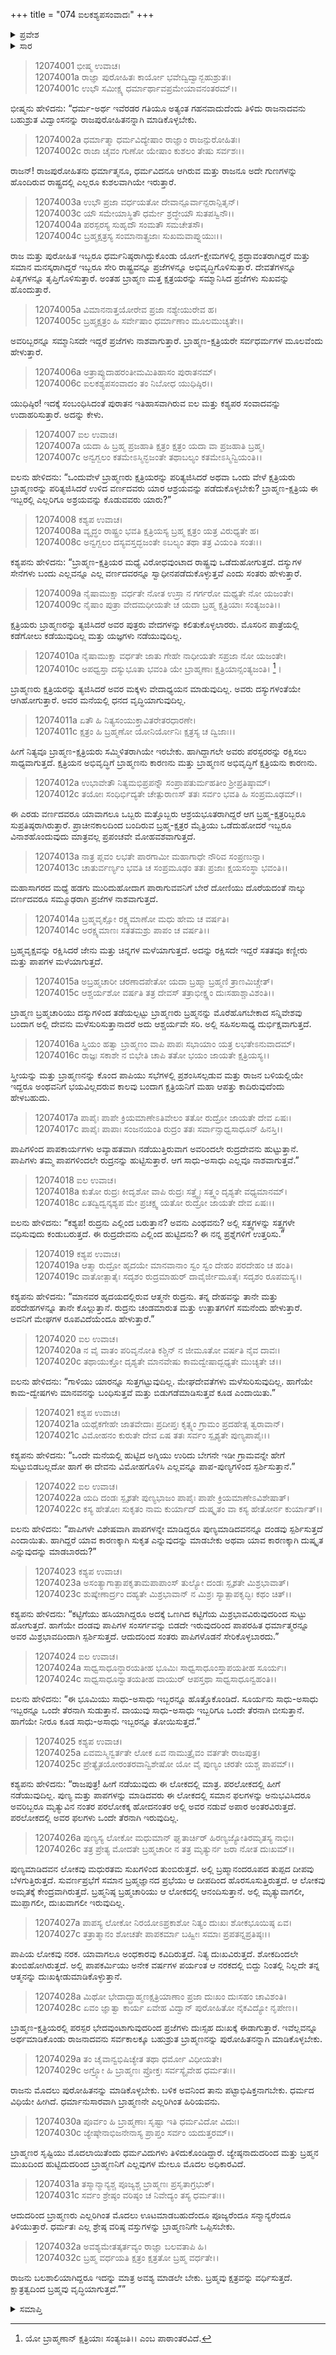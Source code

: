 +++
title = "074 ಐಲಕಶ್ಯಪಸಂವಾದಃ"
+++

<details><summary>ಪ್ರವೇಶ</summary>


।।   ಓಂ ಓಂ ನಮೋ ನಾರಾಯಣಾಯ।।   ಶ್ರೀ ವೇದವ್ಯಾಸಾಯ ನಮಃ ।।

ಶ್ರೀ ಕೃಷ್ಣದ್ವೈಪಾಯನ ವೇದವ್ಯಾಸ ವಿರಚಿತ  

**ಶ್ರೀ ಮಹಾಭಾರತ**

**ಶಾಂತಿ ಪರ್ವ**

**ರಾಜಧರ್ಮ ಪರ್ವ**

**ಅಧ್ಯಾಯ 74**

</details>

<details><summary>ಸಾರ</summary>

ಬ್ರಾಹ್ಮಣ-ಕ್ಷತ್ರಿಯರ ಸಂಬಂಧದ ಕುರಿತು ಐಲ-ಕಶ್ಯಪ ಸಂವಾದ (1-32).


</details>



> 12074001 ಭೀಷ್ಮ ಉವಾಚ।  
12074001a ರಾಜ್ಞಾ ಪುರೋಹಿತಃ ಕಾರ್ಯೋ ಭವೇದ್ವಿದ್ವಾನ್ಬಹುಶ್ರುತಃ।  
12074001c ಉಭೌ ಸಮೀಕ್ಷ್ಯ ಧರ್ಮಾರ್ಥಾವಪ್ರಮೇಯಾವನಂತರಮ್।।

ಭೀಷ್ಮನು ಹೇಳಿದನು: “ಧರ್ಮ-ಅರ್ಥ ಇವೆರಡರ ಗತಿಯೂ ಅತ್ಯಂತ ಗಹನವಾದುದೆಂದು ತಿಳಿದು ರಾಜನಾದವನು ಬಹುಶ್ರುತ ವಿದ್ವಾಂಸನನ್ನು ರಾಜಪುರೋಹಿತನನ್ನಾಗಿ ಮಾಡಿಕೊಳ್ಳಬೇಕು.

> 12074002a ಧರ್ಮಾತ್ಮಾ ಧರ್ಮವಿದ್ಯೇಷಾಂ ರಾಜ್ಞಾಂ ರಾಜನ್ಪುರೋಹಿತಃ।  
12074002c ರಾಜಾ ಚೈವಂ ಗುಣೋ ಯೇಷಾಂ ಕುಶಲಂ ತೇಷು ಸರ್ವಶಃ।।

ರಾಜನ್! ರಾಜಪುರೋಹಿತನು ಧರ್ಮಾತ್ಮನೂ, ಧರ್ಮವಿದನೂ ಆಗಿರುವ ಮತ್ತು ರಾಜನೂ ಅದೇ ಗುಣಗಳನ್ನು ಹೊಂದಿರುವ ರಾಷ್ಟ್ರದಲ್ಲಿ ಎಲ್ಲರೂ ಕುಶಲವಾಗಿಯೇ ಇರುತ್ತಾರೆ.

> 12074003a ಉಭೌ ಪ್ರಜಾ ವರ್ಧಯತೋ ದೇವಾನ್ಪೂರ್ವಾನ್ಪರಾನ್ಪಿತೃನ್।  
12074003c ಯೌ ಸಮೇಯಾಸ್ಥಿತೌ ಧರ್ಮೇ ಶ್ರದ್ಧೇಯೌ ಸುತಪಸ್ವಿನೌ।।  
12074004a ಪರಸ್ಪರಸ್ಯ ಸುಹೃದೌ ಸಂಮತೌ ಸಮಚೇತಸೌ।  
12074004c ಬ್ರಹ್ಮಕ್ಷತ್ರಸ್ಯ ಸಂಮಾನಾತ್ಪ್ರಜಾಃ ಸುಖಮವಾಪ್ನುಯುಃ।।

ರಾಜ ಮತ್ತು ಪುರೋಹಿತ ಇಬ್ಬರೂ ಧರ್ಮನಿಷ್ಠರಾಗಿದ್ದುಕೊಂಡು ಯೋಗ-ಕ್ಷೇಮಗಳಲ್ಲಿ ಶ್ರದ್ಧಾವಂತರಾಗಿದ್ದರೆ ಮತ್ತು ಸಮಾನ ಮನಸ್ಕರಾಗಿದ್ದರೆ ಇಬ್ಬರೂ ಸೇರಿ ರಾಷ್ಟ್ರವನ್ನೂ ಪ್ರಜೆಗಳನ್ನೂ ಅಭಿವೃದ್ಧಿಗೊಳಿಸುತ್ತಾರೆ. ದೇವತೆಗಳನ್ನೂ ಪಿತೃಗಳನ್ನೂ ತೃಪ್ತಿಗೊಳಿಸುತ್ತಾರೆ. ಅಂತಹ ಬ್ರಾಹ್ಮಣ ಮತ್ತ ಕ್ಷತ್ರಯರನ್ನು ಸಮ್ಮಾನಿಸಿದ ಪ್ರಜೆಗಳು ಸುಖವನ್ನು ಹೊಂದುತ್ತಾರೆ.

> 12074005a ವಿಮಾನನಾತ್ತಯೋರೇವ ಪ್ರಜಾ ನಶ್ಯೇಯುರೇವ ಹ।  
12074005c ಬ್ರಹ್ಮಕ್ಷತ್ರಂ ಹಿ ಸರ್ವೇಷಾಂ ಧರ್ಮಾಣಾಂ ಮೂಲಮುಚ್ಯತೇ।।

ಅವರಿಬ್ಬರನ್ನೂ ಸಮ್ಮಾನಿಸದೇ ಇದ್ದರೆ ಪ್ರಜೆಗಳು ನಾಶವಾಗುತ್ತಾರೆ. ಬ್ರಾಹ್ಮಣ-ಕ್ಷತ್ರಿಯರೇ ಸರ್ವಧರ್ಮಗಳ ಮೂಲವೆಂದು ಹೇಳುತ್ತಾರೆ.

> 12074006a ಅತ್ರಾಪ್ಯುದಾಹರಂತೀಮಮಿತಿಹಾಸಂ ಪುರಾತನಮ್।  
12074006c ಐಲಕಶ್ಯಪಸಂವಾದಂ ತಂ ನಿಬೋಧ ಯುಧಿಷ್ಠಿರ।।

ಯುಧಿಷ್ಠಿರ! ಇದಕ್ಕೆ ಸಂಬಂಧಿಸಿದಂತೆ ಪುರಾತನ ಇತಿಹಾಸವಾಗಿರುವ ಐಲ ಮತ್ತು ಕಶ್ಯಪರ ಸಂವಾದವನ್ನು ಉದಾಹರಿಸುತ್ತಾರೆ. ಅದನ್ನು ಕೇಳು.

> 12074007 ಐಲ ಉವಾಚ।  
12074007a ಯದಾ ಹಿ ಬ್ರಹ್ಮ ಪ್ರಜಹಾತಿ ಕ್ಷತ್ರಂ
       ಕ್ಷತ್ರಂ ಯದಾ ವಾ ಪ್ರಜಹಾತಿ ಬ್ರಹ್ಮ।  
> 12074007c ಅನ್ವಗ್ಬಲಂ ಕತಮೇಽಸ್ಮಿನ್ಭಜಂತೇ
       ತಥಾಬಲ್ಯಂ ಕತಮೇಽಸ್ಮಿನ್ವಿಯಂತಿ।।  

ಐಲನು ಹೇಳಿದನು: “ಒಂದುವೇಳೆ ಬ್ರಾಹ್ಮಣರು ಕ್ಷತ್ರಿಯರನ್ನು ಪರಿತ್ಯಜಿಸಿದರೆ ಅಥವಾ ಒಂದು ವೇಳೆ ಕ್ಷತ್ರಿಯರು ಬ್ರಾಹ್ಮಣರನ್ನು ಪರಿತ್ಯಜಿಸಿದರೆ ಉಳಿದ ವರ್ಣದವರು ಯಾರ ಆಶ್ರಯವನ್ನು ಪಡೆದುಕೊಳ್ಳಬೇಕು? ಬ್ರಾಹ್ಮಣ-ಕ್ಷತ್ರಿಯ ಈ ಇಬ್ಬರಲ್ಲಿ ಎಲ್ಲರಿಗೂ ಅಶ್ರಯವನ್ನು ಕೊಡುವವರು ಯಾರು?”

> 12074008 ಕಶ್ಯಪ ಉವಾಚ।  
12074008a ವ್ಯೃದ್ಧಂ ರಾಷ್ಟ್ರಂ ಭವತಿ ಕ್ಷತ್ರಿಯಸ್ಯ
       ಬ್ರಹ್ಮ ಕ್ಷತ್ರಂ ಯತ್ರ ವಿರುಧ್ಯತೇ ಹ।  
> 12074008c ಅನ್ವಗ್ಬಲಂ ದಸ್ಯವಸ್ತದ್ಭಜಂತೇ
       ಽಬಲ್ಯಂ ತಥಾ ತತ್ರ ವಿಯಂತಿ ಸಂತಃ।।  

ಕಶ್ಯಪನು ಹೇಳಿದನು: “ಬ್ರಾಹ್ಮಣ-ಕ್ಷತ್ರಿಯರ ಮಧ್ಯೆ ವಿರೋಧವುಂಟಾದ ರಾಷ್ಟ್ರವು ಒಡೆದುಹೋಗುತ್ತದೆ. ದಸ್ಯುಗಳ ಸೇನೆಗಳು ಬಂದು ಎಲ್ಲವನ್ನೂ ಎಲ್ಲ ವರ್ಣದವರನ್ನೂ ಸ್ವಾಧೀನಪಡೆದುಕೊಳ್ಳುತ್ತವೆ ಎಂದು ಸಂತರು ಹೇಳುತ್ತಾರೆ.

> 12074009a ನೈಷಾಮುಕ್ಷಾ ವರ್ಧತೇ ನೋತ ಉಸ್ರಾ
       ನ ಗರ್ಗರೋ ಮಥ್ಯತೇ ನೋ ಯಜಂತೇ।  
> 12074009c ನೈಷಾಂ ಪುತ್ರಾ ವೇದಮಧೀಯತೇ ಚ
       ಯದಾ ಬ್ರಹ್ಮ ಕ್ಷತ್ರಿಯಾಃ ಸಂತ್ಯಜಂತಿ।।  

ಕ್ಷತ್ರಿಯರು ಬ್ರಾಹ್ಮಣರನ್ನು ತ್ಯಜಿಸಿದರೆ ಅವರ ಪುತ್ರರು ವೇದಗಳನ್ನು ಕಲಿತುಕೊಳ್ಳಲಾರರು. ಮೊಸರಿನ ಪಾತ್ರೆಯಲ್ಲಿ ಕಡೆಗೋಲು ಕಡೆಯುವುದಿಲ್ಲ ಮತ್ತು ಯಜ್ಞಗಳು ನಡೆಯುವುದಿಲ್ಲ.

> 12074010a ನೈಷಾಮುಕ್ಷಾ ವರ್ಧತೇ ಜಾತು ಗೇಹೇ
       ನಾಧೀಯತೇ ಸಪ್ರಜಾ ನೋ ಯಜಂತೇ।  
> 12074010c ಅಪಧ್ವಸ್ತಾ ದಸ್ಯುಭೂತಾ ಭವಂತಿ
       ಯೇ ಬ್ರಾಹ್ಮಣಾಃ ಕ್ಷತ್ರಿಯಾನ್ಸಂತ್ಯಜಂತಿ। [^1]।  

ಬ್ರಾಹ್ಮಣರು ಕ್ಷತ್ರಿಯರನ್ನು ತ್ಯಜಿಸಿದರೆ ಅವರ ಮಕ್ಕಳು ವೇದಾಧ್ಯಯನ ಮಾಡುವುದಿಲ್ಲ. ಅವರು ದಸ್ಯುಗಳಂತೆಯೇ ಆಗಿಹೋಗುತ್ತಾರೆ. ಅವರ ಮನೆಯಲ್ಲಿ ಧನದ ವೃದ್ಧಿಯಾಗುವುದಿಲ್ಲ.

> 12074011a ಏತೌ ಹಿ ನಿತ್ಯಸಂಯುಕ್ತಾವಿತರೇತರಧಾರಣೇ।  
12074011c ಕ್ಷತ್ರಂ ಹಿ ಬ್ರಹ್ಮಣೋ ಯೋನಿರ್ಯೋನಿಃ ಕ್ಷತ್ರಸ್ಯ ಚ ದ್ವಿಜಾಃ।।

ಹೀಗೆ ನಿತ್ಯವೂ ಬ್ರಾಹ್ಮಣ-ಕ್ಷತ್ರಿಯರು ಸಮ್ಮಿಳಿತರಾಗಿಯೇ ಇರಬೇಕು. ಹಾಗಿದ್ದಾಗಲೇ ಅವರು ಪರಸ್ಪರರನ್ನು ರಕ್ಷಿಸಲು ಸಾಧ್ಯವಾಗುತ್ತದೆ. ಕ್ಷತ್ರಿಯನ ಅಭಿವೃದ್ಧಿಗೆ ಬ್ರಾಹ್ಮಣನು ಕಾರಣನು ಮತ್ತು ಬ್ರಾಹ್ಮಣನ ಅಭಿವೃದ್ಧಿಗೆ ಕ್ಷತ್ರಿಯನು ಕಾರಣನು.

> 12074012a ಉಭಾವೇತೌ ನಿತ್ಯಮಭಿಪ್ರಪನ್ನೌ
       ಸಂಪ್ರಾಪತುರ್ಮಹತೀಂ ಶ್ರೀಪ್ರತಿಷ್ಠಾಮ್।  
> 12074012c ತಯೋಃ ಸಂಧಿರ್ಭಿದ್ಯತೇ ಚೇತ್ಪುರಾಣಸ್
       ತತಃ ಸರ್ವಂ ಭವತಿ ಹಿ ಸಂಪ್ರಮೂಢಮ್।।  

ಈ ಎರಡು ವರ್ಣದವರೂ ಯಾವಾಗಲೂ ಒಬ್ಬರು ಮತ್ತೊಬ್ಬರು ಆಶ್ರಯಭೂತರಾಗಿದ್ದರೆ ಆಗ ಬ್ರಹ್ಮ-ಕ್ಷತ್ರರಿಬ್ಬರೂ ಸುಪ್ರತಿಷ್ಠರಾಗಿರುತ್ತಾರೆ. ಪ್ರಾಚೀನಕಾಲದಿಂದ ಬಂದಿರುವ ಬ್ರಹ್ಮ-ಕ್ಷತ್ರರ ಮೈತ್ರಿಯು ಒಡೆದುಹೋದರೆ ಇಬ್ಬರೂ ವಿನಾಶಹೊಂದುವುದು ಮಾತ್ರವಲ್ಲ ಪ್ರಪಂಚವೇ ಮೋಹವಶವಾಗುತ್ತದೆ.

> 12074013a ನಾತ್ರ ಪ್ಲವಂ ಲಭತೇ ಪಾರಗಾಮೀ
       ಮಹಾಗಾಧೇ ನೌರಿವ ಸಂಪ್ರಣುನ್ನಾ।  
> 12074013c ಚಾತುರ್ವರ್ಣ್ಯಂ ಭವತಿ ಚ ಸಂಪ್ರಮೂಢಂ
       ತತಃ ಪ್ರಜಾಃ ಕ್ಷಯಸಂಸ್ಥಾ ಭವಂತಿ।।  

ಮಹಾಸಾಗರದ ಮಧ್ಯೆ ಹಡಗು ಮುರಿದುಹೋದಾಗ ಪಾರಾಗುವವನಿಗೆ ಬೇರೆ ದೋಣಿಯು ದೊರೆಯದಂತೆ ನಾಲ್ಕು ವರ್ಣದವರೂ ಸಮ್ಮೂಢರಾಗಿ ಪ್ರಜೆಗಳ ನಾಶವಾಗುತ್ತದೆ.

> 12074014a ಬ್ರಹ್ಮವೃಕ್ಷೋ ರಕ್ಷ್ಯಮಾಣೋ ಮಧು ಹೇಮ ಚ ವರ್ಷತಿ।  
12074014c ಅರಕ್ಷ್ಯಮಾಣಃ ಸತತಮಶ್ರು ಪಾಪಂ ಚ ವರ್ಷತಿ।।

ಬ್ರಹ್ಮವೃಕ್ಷವನ್ನು ರಕ್ಷಿಸಿದರೆ ಜೇನು ಮತ್ತು ಚಿನ್ನಗಳ ಮಳೆಯಾಗುತ್ತದೆ. ಅದನ್ನು ರಕ್ಷಿಸದೇ ಇದ್ದರೆ ಸತತವೂ ಕಣ್ಣೀರು ಮತ್ತು ಪಾಪಗಳ ಮಳೆಯಾಗುತ್ತದೆ.

> 12074015a ಅಬ್ರಹ್ಮಚಾರೀ ಚರಣಾದಪೇತೋ
       ಯದಾ ಬ್ರಹ್ಮಾ ಬ್ರಹ್ಮಣಿ ತ್ರಾಣಮಿಚ್ಚೇತ್।  
> 12074015c ಆಶ್ಚರ್ಯಶೋ ವರ್ಷತಿ ತತ್ರ ದೇವಸ್
       ತತ್ರಾಭೀಕ್ಷ್ಣಂ ದುಃಸಹಾಶ್ಚಾವಿಶಂತಿ।।  

ಬ್ರಾಹ್ಮಣ ಬ್ರಹ್ಮಚಾರಿಯು ದಸ್ಯುಗಳಿಂದ ತಡೆಯಲ್ಪಟ್ಟು ಬ್ರಾಹ್ಮಣರು ಬ್ರಹ್ಮನನ್ನು ಮೊರೆಹೊಗಬೇಕಾದ ಸನ್ನಿವೇಶವು ಬಂದಾಗ ಅಲ್ಲಿ ದೇವನು ಮಳೆಸುರಿಸುತ್ತಾನಾದರೆ ಅದು ಆಶ್ಚರ್ಯವೇ ಸರಿ. ಅಲ್ಲಿ ಸಹಿಸಲಸಾಧ್ಯ ದುರ್ಭಿಕ್ಷವಾಗುತ್ತದೆ.

> 12074016a ಸ್ತ್ರಿಯಂ ಹತ್ವಾ ಬ್ರಾಹ್ಮಣಂ ವಾಪಿ ಪಾಪಃ
       ಸಭಾಯಾಂ ಯತ್ರ ಲಭತೇಽನುವಾದಮ್।  
> 12074016c ರಾಜ್ಞಃ ಸಕಾಶೇ ನ ಬಿಭೇತಿ ಚಾಪಿ
       ತತೋ ಭಯಂ ಜಾಯತೇ ಕ್ಷತ್ರಿಯಸ್ಯ।।  

ಸ್ತ್ರೀಯನ್ನು ಮತ್ತು ಬ್ರಾಹ್ಮಣನನ್ನು ಕೊಂದ ಪಾಪಿಯು ಸಭೆಗಳಲ್ಲಿ ಪ್ರಶಂಸಿಸಲ್ಪಡುವ ಮತ್ತು ರಾಜನ ಬಳಿಯಲ್ಲಿಯೇ ಇದ್ದರೂ ಅಂಥವನಿಗೆ ಭಯವಿಲ್ಲದರುವ ಕಾಲವು ಬಂದಾಗ ಕ್ಷತ್ರಿಯನಿಗೆ ಮಹಾ ಆಪತ್ತು ಕಾದಿರುವುದೆಂದು ಹೇಳಬಹುದು.

> 12074017a ಪಾಪೈಃ ಪಾಪೇ ಕ್ರಿಯಮಾಣೇಽತಿವೇಲಂ
       ತತೋ ರುದ್ರೋ ಜಾಯತೇ ದೇವ ಏಷಃ।  
> 12074017c ಪಾಪೈಃ ಪಾಪಾಃ ಸಂಜನಯಂತಿ ರುದ್ರಂ
       ತತಃ ಸರ್ವಾನ್ಸಾಧ್ವಸಾಧೂನ್ ಹಿನಸ್ತಿ।।  

ಪಾಪಿಗಳಿಂದ ಪಾಪಕಾರ್ಯಗಳು ಅವ್ಯಾಹತವಾಗಿ ನಡೆಯುತ್ತಿರುವಾಗ ಅವರಿಂದಲೇ ರುದ್ರದೇವನು ಹುಟ್ಟುತ್ತಾನೆ. ಪಾಪಿಗಳು ತಮ್ಮ ಪಾಪಗಳಿಂದಲೇ ರುದ್ರನನ್ನು ಹುಟ್ಟಿಸುತ್ತಾರೆ. ಆಗ ಸಾಧು-ಅಸಾಧು ಎಲ್ಲವೂ ನಾಶವಾಗುತ್ತವೆ.”

> 12074018 ಐಲ ಉವಾಚ।  
12074018a ಕುತೋ ರುದ್ರಃ ಕೀದೃಶೋ ವಾಪಿ ರುದ್ರಃ
       ಸತ್ತ್ವೈಃ ಸತ್ತ್ವಂ ದೃಶ್ಯತೇ ವಧ್ಯಮಾನಮ್।  
> 12074018c ಏತದ್ವಿದ್ವನ್ಕಶ್ಯಪ ಮೇ ಪ್ರಚಕ್ಷ್ವ
       ಯತೋ ರುದ್ರೋ ಜಾಯತೇ ದೇವ ಏಷಃ।।  

ಐಲನು ಹೇಳಿದನು: “ಕಶ್ಯಪ! ರುದ್ರನು ಎಲ್ಲಿಂದ ಬರುತ್ತಾನೆ? ಅವನು ಎಂಥವನು? ಅಲ್ಲಿ ಸತ್ತ್ವಗಳನ್ನು ಸತ್ತ್ವಗಳೇ ವಧಿಸುವುದು ಕಂಡುಬರುತ್ತದೆ. ಈ ರುದ್ರದೇವನು ಎಲ್ಲಿಂದ ಹುಟ್ಟಿದನು? ಈ ನನ್ನ ಪ್ರಶ್ನೆಗಳಿಗೆ ಉತ್ತರಿಸು.”

> 12074019 ಕಶ್ಯಪ ಉವಾಚ।  
12074019a ಆತ್ಮಾ ರುದ್ರೋ ಹೃದಯೇ ಮಾನವಾನಾಂ
       ಸ್ವಂ ಸ್ವಂ ದೇಹಂ ಪರದೇಹಂ ಚ ಹಂತಿ।  
> 12074019c ವಾತೋತ್ಪಾತೈಃ ಸದೃಶಂ ರುದ್ರಮಾಹುರ್
       ದಾವೈರ್ಜೀಮೂತೈಃ ಸದೃಶಂ ರೂಪಮಸ್ಯ।।  

ಕಶ್ಯಪನು ಹೇಳಿದನು: “ಮಾನವರ ಹೃದಯದಲ್ಲಿರುವ ಆತ್ಮನೇ ರುದ್ರನು. ತನ್ನ ದೇಹವನ್ನು ತಾನೇ ಮತ್ತು ಪರದೇಹಗಳನ್ನೂ ತಾನೇ ಕೊಲ್ಲುತ್ತಾನೆ. ರುದ್ರನು ಚಂಡಮಾರುತ ಮತ್ತು ಉತ್ಪಾತಗಳಿಗೆ ಸಮನೆಂದು ಹೇಳುತ್ತಾರೆ. ಅವನಿಗೆ ಮೇಘಗಳ ರೂಪವಿದೆಯೆಂದೂ ಹೇಳುತ್ತಾರೆ.”

> 12074020 ಐಲ ಉವಾಚ।  
12074020a ನ ವೈ ವಾತಂ ಪರಿವೃನೋತಿ ಕಶ್ಚಿನ್
       ನ ಜೀಮೂತೋ ವರ್ಷತಿ ನೈವ ದಾವಃ।  
> 12074020c ತಥಾಯುಕ್ತೋ ದೃಶ್ಯತೇ ಮಾನವೇಷು
       ಕಾಮದ್ವೇಷಾದ್ಬಧ್ಯತೇ ಮುಚ್ಯತೇ ಚ।।  

ಐಲನು ಹೇಳಿದನು: “ಗಾಳಿಯು ಯಾರನ್ನೂ ಸುತ್ತಗಟ್ಟುವುದಿಲ್ಲ. ಮೇಘದೇವತೆಗಳು ಮಳೆಸುರಿಸುವುದಿಲ್ಲ. ಹಾಗೆಯೇ ಕಾಮ-ದ್ವೇಷಗಳು ಮಾನವನನ್ನು ಬಂಧಿಸುತ್ತವೆ ಮತ್ತು ಬಿಡುಗಡೆಮಾಡಿಸುತ್ತವೆ ಕೂಡ ಎಂದಾಯಿತು.”

> 12074021 ಕಶ್ಯಪ ಉವಾಚ।  
12074021a ಯಥೈಕಗೇಹೇ ಜಾತವೇದಾಃ ಪ್ರದೀಪ್ತಃ
       ಕೃತ್ಸ್ನಂ ಗ್ರಾಮಂ ಪ್ರದಹೇತ್ಸ ತ್ವರಾವಾನ್।  
> 12074021c ವಿಮೋಹನಂ ಕುರುತೇ ದೇವ ಏಷ
       ತತಃ ಸರ್ವಂ ಸ್ಪೃಶ್ಯತೇ ಪುಣ್ಯಪಾಪೈಃ।।  

ಕಶ್ಯಪನು ಹೇಳಿದನು: “ಒಂದೇ ಮನೆಯಲ್ಲಿ ಹುಟ್ಟಿದ ಅಗ್ನಿಯು ಉರಿದು ಬೇಗನೇ ಇಡೀ ಗ್ರಾಮವನ್ನೇ ಹೇಗೆ ಸುಟ್ಟುಬಿಡಬಲ್ಲದೋ ಹಾಗೆ ಈ ದೇವನು ವಿಮೋಹಗೊಳಿಸಿ ಎಲ್ಲವನ್ನೂ ಪಾಪ-ಪುಣ್ಯಗಳಿಂದ ಸ್ಪರ್ಶಿಸುತ್ತಾನೆ.”

> 12074022 ಐಲ ಉವಾಚ।  
12074022a ಯದಿ ದಂಡಃ ಸ್ಪೃಶತೇ ಪುಣ್ಯಭಾಜಂ
       ಪಾಪೈಃ ಪಾಪೇ ಕ್ರಿಯಮಾಣೇಽವಿಶೇಷಾತ್।  
> 12074022c ಕಸ್ಯ ಹೇತೋಃ ಸುಕೃತಂ ನಾಮ ಕುರ್ಯಾದ್
       ದುಷ್ಕೃತಂ ವಾ ಕಸ್ಯ ಹೇತೋರ್ನ ಕುರ್ಯಾತ್।।  

ಐಲನು ಹೇಳಿದನು: “ಪಾಪಿಗಳೇ ವಿಶೇಷವಾಗಿ ಪಾಪಗಳನ್ನೇ ಮಾಡಿದ್ದರೂ ಪುಣ್ಯಮಾಡಿದವನನ್ನೂ ದಂಡವು ಸ್ಪರ್ಶಿಸುತ್ತದೆ ಎಂದಾಯಿತು. ಹಾಗಿದ್ದರೆ ಯಾವ ಕಾರಣಕ್ಕಾಗಿ ಸುಕೃತ ಎನ್ನುವುದನ್ನು ಮಾಡಬೇಕು ಅಥವಾ ಯಾವ ಕಾರಣಕ್ಕಾಗಿ ದುಷ್ಕೃತ ಎನ್ನುವುದನ್ನು ಮಾಡಬಾರದು?”

> 12074023 ಕಶ್ಯಪ ಉವಾಚ।  
12074023a ಅಸಂತ್ಯಾಗಾತ್ಪಾಪಕೃತಾಮಪಾಪಾಂಸ್
       ತುಲ್ಯೋ ದಂಡಃ ಸ್ಪೃಶತೇ ಮಿಶ್ರಭಾವಾತ್।  
> 12074023c ಶುಷ್ಕೇಣಾರ್ದ್ರಂ ದಹ್ಯತೇ ಮಿಶ್ರಭಾವಾನ್
       ನ ಮಿಶ್ರಃ ಸ್ಯಾತ್ಪಾಪಕೃದ್ಭಿಃ ಕಥಂ ಚಿತ್।।  

ಕಶ್ಯಪನು ಹೇಳಿದನು: “ಕಟ್ಟಿಗೆಯು ಹಸಿಯಾಗಿದ್ದರೂ ಅದಕ್ಕೆ ಒಣಗಿದ ಕಟ್ಟಿಗೆಯ ಮಿಶ್ರಭಾವವಿರುವುದರಿಂದ ಸುಟ್ಟು ಹೋಗುತ್ತದೆ. ಹಾಗೆಯೇ ದಂಡವು ಪಾಪಿಗಳ ಸಂಸರ್ಗವನ್ನು ಬಿಡದೇ ಇರುವುದರಿಂದ ಪಾಪರಹಿತ ಧರ್ಮಾತ್ಮರನ್ನೂ ಅವರ ಮಿಶ್ರಭಾವದಿಂದಾಗಿ ಸ್ಪರ್ಶಿಸುತ್ತದೆ. ಆದುದರಿಂದ ಸಂತರು ಪಾಪಿಗಳೊಡನೆ ಸೇರಿಕೊಳ್ಳಬಾರದು.”

> 12074024 ಐಲ ಉವಾಚ।  
12074024a ಸಾಧ್ವಸಾಧೂನ್ಧಾರಯತೀಹ ಭೂಮಿಃ
       ಸಾಧ್ವಸಾಧೂಂಸ್ತಾಪಯತೀಹ ಸೂರ್ಯಃ।  
> 12074024c ಸಾಧ್ವಸಾಧೂನ್ವಾತಯತೀಹ ವಾಯುರ್
       ಆಪಸ್ತಥಾ ಸಾಧ್ವಸಾಧೂನ್ವಹಂತಿ।।  

ಐಲನು ಹೇಳಿದನು: “ಈ ಭೂಮಿಯು ಸಾಧು-ಅಸಾಧು ಇಬ್ಬರನ್ನೂ ಹೊತ್ತೊಕೊಂಡಿದೆ. ಸೂರ್ಯನು ಸಾಧು-ಅಸಾಧು ಇಬ್ಬರನ್ನೂ ಒಂದೇ ತೆರನಾಗಿ ಸುಡುತ್ತಾನೆ. ವಾಯುವು ಸಾಧು-ಅಸಾಧು ಇಬ್ಬರಿಗೂ ಒಂದೇ ತೆರನಾಗಿ ಬೀಸುತ್ತಾನೆ. ಹಾಗೆಯೇ ನೀರೂ ಕೂಡ ಸಾಧು-ಅಸಾಧು ಇಬ್ಬರನ್ನೂ ತೋಯಿಸುತ್ತದೆ.”

> 12074025 ಕಶ್ಯಪ ಉವಾಚ।  
12074025a ಏವಮಸ್ಮಿನ್ವರ್ತತೇ ಲೋಕ ಏವ
       ನಾಮುತ್ರೈವಂ ವರ್ತತೇ ರಾಜಪುತ್ರ।  
> 12074025c ಪ್ರೇತ್ಯೈತಯೋರಂತರವಾನ್ವಿಶೇಷೋ
       ಯೋ ವೈ ಪುಣ್ಯಂ ಚರತೇ ಯಶ್ಚ ಪಾಪಮ್।।  

ಕಶ್ಯಪನು ಹೇಳಿದನು: “ರಾಜಪುತ್ರ! ಹೀಗೆ ನಡೆಯುವುದು ಈ ಲೋಕದಲ್ಲಿ ಮಾತ್ರ. ಪರಲೋಕದಲ್ಲಿ ಹೀಗೆ ನಡೆಯುವುದಿಲ್ಲ. ಪುಣ್ಯ ಮತ್ತು ಪಾಪಗಳನ್ನು ಮಾಡಿದವರು ಈ ಲೋಕದಲ್ಲಿ ಸಮಾನ ಫಲಗಳನ್ನು ಅನುಭವಿಸಿದರೂ ಅವರಿಬ್ಬರೂ ಮೃತ್ಯುವಿನ ನಂತರ ಪರಲೋಕಕ್ಕ ಹೋದನಂತರ ಅಲ್ಲಿ ಅವರ ನಡುವೆ ಅಪಾರ ಅಂತರವಿರುತ್ತದೆ. ಪರಲೋಕದಲ್ಲಿ ಅವರ ಫಲಗಳು ಒಂದೇ ತೆರನಾಗಿ ಇರುವುದಿಲ್ಲ.

> 12074026a ಪುಣ್ಯಸ್ಯ ಲೋಕೋ ಮಧುಮಾನ್ ಘೃತಾರ್ಚಿರ್
       ಹಿರಣ್ಯಜ್ಯೋತಿರಮೃತಸ್ಯ ನಾಭಿಃ।  
> 12074026c ತತ್ರ ಪ್ರೇತ್ಯ ಮೋದತೇ ಬ್ರಹ್ಮಚಾರೀ
       ನ ತತ್ರ ಮೃತ್ಯುರ್ನ ಜರಾ ನೋತ ದುಃಖಮ್।।  

ಪುಣ್ಯಮಾಡಿದವನ ಲೋಕವು ಮಧುರತಮ ಸುಖಗಳಿಂದ ತುಂಬಿರುತ್ತದೆ. ಅಲ್ಲಿ ಬ್ರಹ್ಮಾನಂದರೂಪದ ತುಪ್ಪದ ದೀಪವು ಬೆಳಗುತ್ತಿರುತ್ತದೆ. ಸುವರ್ಣಪ್ರಭೆಗೆ ಸಮಾನ ಬ್ರಹ್ಮಜ್ಞಾನದ ಪ್ರಭೆಯು ಆ ದೀಪದಿಂದ ಹೊರಸೂಸುತ್ತಿರುತ್ತದೆ. ಆ ಲೋಕವು ಅಮೃತಕ್ಕೆ ಕೇಂದ್ರವಾಗಿರುತ್ತದೆ. ಬ್ರಹ್ಮನಿಷ್ಠ ಬ್ರಹ್ಮಚಾರಿಯು ಆ ಲೋಕದಲ್ಲಿ ಆನಂದಿಸುತ್ತಾನೆ. ಅಲ್ಲಿ ಮೃತ್ಯುವಾಗಲೀ, ಮುಪ್ಪಾಗಲೀ, ದುಃಖವಾಗಲೀ ಇರುವುದಿಲ್ಲ.

> 12074027a ಪಾಪಸ್ಯ ಲೋಕೋ ನಿರಯೋಽಪ್ರಕಾಶೋ
       ನಿತ್ಯಂ ದುಃಖಃ ಶೋಕಭೂಯಿಷ್ಠ ಏವ।  
> 12074027c ತತ್ರಾತ್ಮಾನಂ ಶೋಚತೇ ಪಾಪಕರ್ಮಾ
       ಬಹ್ವೀಃ ಸಮಾಃ ಪ್ರಪತನ್ನಪ್ರತಿಷ್ಠಃ।।  

ಪಾಪಿಯ ಲೋಕವು ನರಕ. ಯಾವಾಗಲೂ ಅಂಧಕಾರವು ಕವಿದಿರುತ್ತದೆ. ನಿತ್ಯ ದುಃಖವಿರುತ್ತದೆ. ಶೋಕದಿಂದಲೇ ತುಂಬಿಹೋಗಿರುತ್ತದೆ. ಅಲ್ಲಿ ಪಾಪಕರ್ಮಿಯು ಅನೇಕ ವರ್ಷಗಳ ಪರ್ಯಂತ ಆ ನರಕದಲ್ಲಿ ಬಿದ್ದು ನಿಂತಲ್ಲಿ ನಿಲ್ಲದೇ ತನ್ನ ಆತ್ಮನನ್ನು ದುಃಖಕ್ಕೀಡುಮಾಡಿಕೊಳ್ಳುತ್ತಾನೆ.

> 12074028a ಮಿಥೋ ಭೇದಾದ್ಬ್ರಾಹ್ಮಣಕ್ಷತ್ರಿಯಾಣಾಂ
       ಪ್ರಜಾ ದುಃಖಂ ದುಃಸಹಂ ಚಾವಿಶಂತಿ।  
> 12074028c ಏವಂ ಜ್ಞಾತ್ವಾ ಕಾರ್ಯ ಏವೇಹ ವಿದ್ವಾನ್
       ಪುರೋಹಿತೋ ನೈಕವಿದ್ಯೋ ನೃಪೇಣ।।  

ಬ್ರಾಹ್ಮಣ-ಕ್ಷತ್ರಿಯರಲ್ಲಿ ಪರಸ್ಪರ ಭೇದವುಂಟಾಗುವುದರಿಂದ ಪ್ರಜೆಗಳು ದುಃಸ್ಸಹ ದುಃಖಕ್ಕೆ ಈಡಾಗುತ್ತಾರೆ. ಇವೆಲ್ಲವನ್ನೂ ಅರ್ಥಮಾಡಿಕೊಂಡು ರಾಜನಾದವನು ಸರ್ವಕಾಲಕ್ಕೂ ಬಹುಶ್ರುತ ಬ್ರಾಹ್ಮಣನನ್ನು ಪುರೋಹಿತನನ್ನಾಗಿ ಮಾಡಿಕೊಳ್ಳಬೇಕು.

> 12074029a ತಂ ಚೈವಾನ್ವಭಿಷಿಚ್ಯೇತ ತಥಾ ಧರ್ಮೋ ವಿಧೀಯತೇ।  
12074029c ಅಗ್ರ್ಯೋ ಹಿ ಬ್ರಾಹ್ಮಣಃ ಪ್ರೋಕ್ತಃ ಸರ್ವಸ್ಯೈವೇಹ ಧರ್ಮತಃ।।

ರಾಜನು ಮೊದಲು ಪುರೋಹಿತನನ್ನು ಮಾಡಿಕೊಳ್ಳಬೇಕು. ಬಳಿಕ ಅವನಿಂದ ತಾನು ಪಟ್ಟಾಭಿಷಿಕ್ತನಾಗಬೇಕು. ಧರ್ಮದ ವಿಧಿಯೇ ಹೀಗಿದೆ. ಧರ್ಮಾನುಸಾರವಾಗಿ ಬ್ರಾಹ್ಮಣನೇ ಎಲ್ಲರಿಗಿಂತ ಹಿರಿಯವನು.

> 12074030a ಪೂರ್ವಂ ಹಿ ಬ್ರಾಹ್ಮಣಾಃ ಸೃಷ್ಟಾ ಇತಿ ಧರ್ಮವಿದೋ ವಿದುಃ।  
12074030c ಜ್ಯೇಷ್ಠೇನಾಭಿಜನೇನಾಸ್ಯ ಪ್ರಾಪ್ತಂ ಸರ್ವಂ ಯದುತ್ತರಮ್।।

ಬ್ರಾಹ್ಮಣರ ಸೃಷ್ಟಿಯು ಮೊದಲಾಯಿತೆಂದು ಧರ್ಮವಿದುಗಳು ತಿಳಿದುಕೊಂಡಿದ್ದಾರೆ. ಜ್ಯೇಷ್ಠನಾದುದರಿಂದ ಮತ್ತು ಬ್ರಹ್ಮನ ಮುಖದಿಂದ ಹುಟ್ಟಿದುದರಿಂದ ಬ್ರಾಹ್ಮಣನಿಗೆ ಎಲ್ಲವುಗಳ ಮೇಲೂ ಮೊದಲ ಅಧಿಕಾರವಿದೆ.

> 12074031a ತಸ್ಮಾನ್ಮಾನ್ಯಶ್ಚ ಪೂಜ್ಯಶ್ಚ ಬ್ರಾಹ್ಮಣಃ ಪ್ರಸೃತಾಗ್ರಭುಕ್।  
12074031c ಸರ್ವಂ ಶ್ರೇಷ್ಠಂ ವರಿಷ್ಠಂ ಚ ನಿವೇದ್ಯಂ ತಸ್ಯ ಧರ್ಮತಃ।।

ಆದುದರಿಂದ ಬ್ರಾಹ್ಮಣರು ಎಲ್ಲರಿಗಿಂತ ಮೊದಲು ಊಟಮಾಡಬಹುದೆಂದೂ ಪೂಜ್ಯರೆಂದೂ ಸನ್ಮಾನ್ಯರೆಂದೂ ತಿಳಿಯುತ್ತಾರೆ. ಧರ್ಮತಃ ಎಲ್ಲ ಶ್ರೇಷ್ಠ ವರಿಷ್ಠ ವಸ್ತುಗಳನ್ನು ಬ್ರಾಹ್ಮಣನಿಗೇ ಒಪ್ಪಿಸಬೇಕು.

> 12074032a ಅವಶ್ಯಮೇತತ್ಕರ್ತವ್ಯಂ ರಾಜ್ಞಾ ಬಲವತಾಪಿ ಹಿ।  
12074032c ಬ್ರಹ್ಮ ವರ್ಧಯತಿ ಕ್ಷತ್ರಂ ಕ್ಷತ್ರತೋ ಬ್ರಹ್ಮ ವರ್ಧತೇ।।

ರಾಜನು ಬಲಶಾಲಿಯಾಗಿದ್ದರೂ ಇದನ್ನು ಮಾತ್ರ ಅವಶ್ಯ ಮಾಡಲೇ ಬೇಕು. ಬ್ರಹ್ಮವು ಕ್ಷತ್ರವನ್ನು ವರ್ಧಿಸುತ್ತದೆ. ಕ್ಷಾತ್ರತ್ವದಿಂದ ಬ್ರಹ್ಮವು ವೃದ್ಧಿಯಾಗುತ್ತದೆ.””


<details><summary>ಸಮಾಪ್ತಿ</summary>

ಇತಿ ಶ್ರೀ ಮಹಾಭಾರತೇ ಶಾಂತಿ ಪರ್ವಣಿ ರಾಜಧರ್ಮ ಪರ್ವಣಿ ಐಲಕಶ್ಯಪಸಂವಾದೇ ಚತುಃಸಪ್ತತಿತಮೋಽಧ್ಯಾಯಃ।।  
ಇದು ಶ್ರೀ ಮಹಾಭಾರತ ಶಾಂತಿ ಪರ್ವದ ರಾಜಧರ್ಮ ಪರ್ವದಲ್ಲಿ ಐಲಕಶ್ಯಪಸಂವಾದ ಎನ್ನುವ ಎಪ್ಪತ್ನಾಲ್ಕನೇ ಅಧ್ಯಾಯವು.

</details>

[^1]: ಯೋ ಬ್ರಾಹ್ಮಣಾನ್ ಕ್ಷತ್ರಿಯಾಃ ಸಂತ್ಯಜತಿ।। ಎಂಬ ಪಾಠಾಂತರವಿದೆ.

